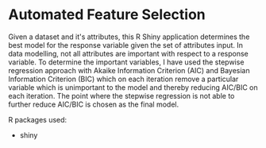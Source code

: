 # Automated Feature Selection

Given a dataset and it's attributes, this R Shiny application determines the best model for the response variable given the set of attributes input. In data modelling, not all attributes are important with respect to a response variable. To determine the important variables, I have used the stepwise regression approach with Akaike Information Criterion (AIC) and Bayesian Information Criterion (BIC) which on each iteration remove a particular variable which is unimportant to the model and thereby reducing AIC/BIC on each iteration. The point where the stepwise regression is not able to further reduce AIC/BIC is chosen as the final model.

R packages used:

- shiny
